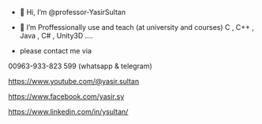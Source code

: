 - 👋 Hi, I’m @professor-YasirSultan
- 👀 I’m Proffessionally use and teach (at university and courses) C , C++ , Java , C# , Unity3D ....

- please contact me via

00963-933-823 599 (whatsapp & telegram)

https://www.youtube.com/@yasir.sultan

https://www.facebook.com/yasir.sy

https://www.linkedin.com/in/ysultan/


<!---
professor-YasirSultan/professor-YasirSultan is a ✨ special ✨ repository because its `README.md` (this file) appears on your GitHub profile.
You can click the Preview link to take a look at your changes.
--->
